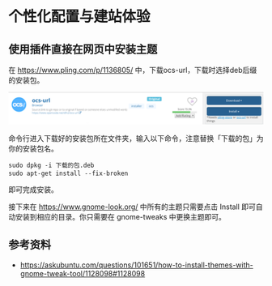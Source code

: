 # 个性化配置与建站体验

## 使用插件直接在网页中安装主题

在 <https://www.pling.com/p/1136805/> 中，下载ocs-url，下载时选择deb后缀的安装包。

![](images/ocs-url-download.png)

命令行进入下载好的安装包所在文件夹，输入以下命令，注意替换「下载的包」为你的安装包名。

```shell
sudo dpkg -i 下载的包.deb
sudo apt-get install --fix-broken
```

即可完成安装。

接下来在 <https://www.gnome-look.org/> 中所有的主题只需要点击 Install 即可自动安装到相应的目录。你只需要在 gnome-tweaks 中更换主题即可。

## 参考资料
- <https://askubuntu.com/questions/101651/how-to-install-themes-with-gnome-tweak-tool/1128098#1128098>